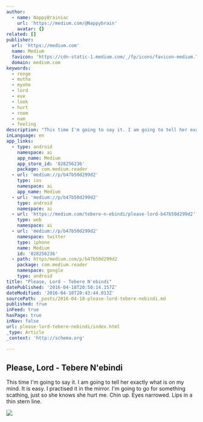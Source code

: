 ```yaml
---
author:
  - name: NappyBrainiac
    url: 'https://medium.com/@Nappybrain'
    avatar: {}
related: []
publisher:
  url: 'https://medium.com'
  name: Medium
  favicon: 'https://cdn-static-1.medium.com/_/fp/icons/favicon-medium.TAS6uQ-Y7kcKgi0xjcYHXw.ico'
  domain: medium.com
keywords:
  - renge
  - mutha
  - myoho
  - lord
  - eve
  - look
  - hurt
  - room
  - nam
  - feeling
description: "This time I'm going to say it. I am going to tell her exactly what is on my mind. It is easy. I practised it in the mirror. I'm going to go for something scathing, just so she knows she hurt me. Chin up. Eyes narrowed. Lips in a thin stern line."
inLanguage: en
app_links:
  - type: android
    namespace: ai
    app_name: Medium
    app_store_id: '828256236'
    package: com.medium.reader
  - url: 'medium://p/b47b50d299d2'
    type: ios
    namespace: ai
    app_name: Medium
  - url: 'medium://p/b47b50d299d2'
    type: android
    namespace: ai
  - url: 'https://medium.com/tebere-n-ebindi/please-lord-b47b50d299d2'
    type: web
    namespace: ai
  - url: 'medium://p/b47b50d299d2'
    namespace: twitter
    type: iphone
    name: Medium
    id: '828256236'
  - path: https/medium.com/p/b47b50d299d2
    package: com.medium.reader
    namespace: google
    type: android
title: "Please, Lord - Tebere N'ebindi"
datePublished: '2016-04-18T20:50:14.157Z'
dateModified: '2016-04-18T20:43:44.013Z'
sourcePath: _posts/2016-04-18-please-lord-tebere-nebindi.md
published: true
inFeed: true
hasPage: true
inNav: false
url: please-lord-tebere-nebindi/index.html
_type: Article
_context: 'http://schema.org'

---
```

<article style=""><h1>Please, Lord - Tebere N'ebindi</h1><p>This time I'm going to say it. I am going to tell her exactly what is on my mind. It is easy. I practised it in the mirror. I'm going to go for something scathing, just so she knows she hurt me. Chin up. Eyes narrowed. Lips in a thin stern line.</p><img src="https://cdn-images-1.medium.com/max/1200/1*Nn6FdxQQ_0JNXSeS0frNKg.jpeg" /></article>